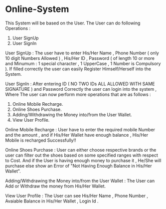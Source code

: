 # Online-System
This System will be based on the User. The User can do following Operations : 
1. User SignUp
2. User SignIn

User SignUp : The user have to enter His/Her Name , Phone Number ( only 10 digit Numbers Allowed ) , His/Her ID , Password ( of length 10 or more and Minumum  : 1 special character , 1 UpperCase , 1 Number is Compulsory ). If filled correctly the user can easily Register Himself/Herself into the System.

User SignIn : After entering ID ( NO TWO IDs ALL ALLOWED WITH SAME SIGNATURE ) and Password Correctly the user can login into the system , Where The user can now perform more operations that are as follows : 
1. Online Mobile Recharge.
2. Online Shoes Purchase. 
3. Adding/Withdrawing the Money into/from the User Wallet.
4. View User Profile.

Online Mobile Recharge : User have to enter the required mobile Number and the amount , and if His/Her Wallet have enough balance , His/Her Mobile is recharged Successfully!!

Online Shoes Purchase : User can either choose respective brands or the user can filter out the shoes based on some specified ranges with respect to Cost. And if the User is having enough money to purchase it , He/She will purchase else show an Error of "Not Having Enough Balance in His/Her Wallet".

Adding/Withdrawing the Money into/from the User Wallet : The User can Add or Withdraw the money from His/Her Wallet.

View User Profile : The User can see His/Her Name , Phone Number , Avaiable Balance in His/Her Wallet , Login Id . 
